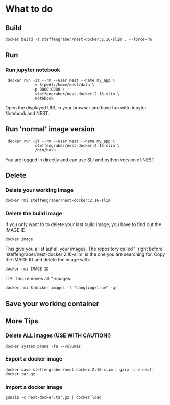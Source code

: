 # What to do

## Build

    docker build -t steffengraber/nest-docker:2.16-slim . --force-rm

## Run

### Run jupyter notebook

     docker run -it --rm --user nest --name my_app \
                -v $(pwd):/home/nest/data \
                -p 8080:8080 \
                 steffengraber/nest-docker:2.16-slim \
                 notebook

Open the displayed URL in your browser and have fun with Jupyter Notebook 
and NEST.

## Run 'normal' image version

                 
     docker run -it --rm --user nest --name my_app \
                 steffengraber/nest-docker:2.16-slim \
                 /bin/bash

You are logged in directly and can use SLI and python version of NEST 


## Delete


### Delete your working image

	docker rmi steffengraber/nest-docker:2.16-slim

### Delete the build image

If you only want to to delete your last build image, you have to find out 
the IMAGE ID.

	docker image 

This give you a list auf all your images. The repository called '<none>' 
right before 'steffengraber/nest-docker:2.16-slim' is the one you are 
searching for. Copy the IMAGE ID and delete the image with:

    docker rmi IMAGE ID

TIP: This removes all '<none>'-images: 

    docker rmi $(docker images -f "dangling=true" -q)
    
 
## Save your working container




## More Tips

### Delete ALL images (USE WITH CAUTION!)

    docker system prune -fa --volumes

### Export a docker image

    docker save steffengraber/nest-docker:2.16-slim | gzip -c > nest-docker.tar.gz

### Import a docker image

    gunzip -c nest-docker.tar.gz | docker load